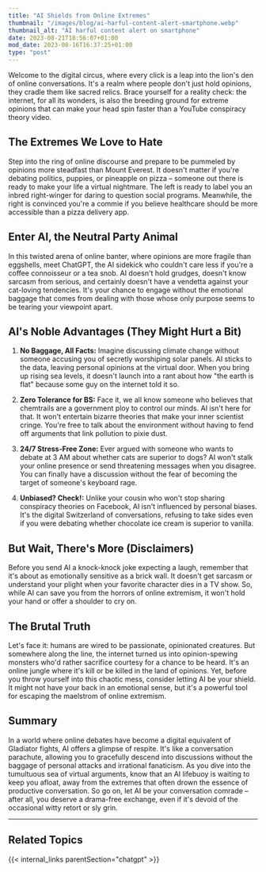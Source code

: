 ```yaml
---
title: "AI Shields from Online Extremes"
thumbnail: "/images/blog/ai-harful-content-alert-smartphone.webp"
thumbnail_alt: "AI harful content alert on smartphone"
date: 2023-08-21T18:56:07+01:00
mod_date: 2023-08-16T16:37:25+01:00
type: "post"
---
```


Welcome to the digital circus, where every click is a leap into the lion's den of online conversations. It's a realm where people don't just hold opinions, they cradle them like sacred relics. Brace yourself for a reality check: the internet, for all its wonders, is also the breeding ground for extreme opinions that can make your head spin faster than a YouTube conspiracy theory video.

## The Extremes We Love to Hate

Step into the ring of online discourse and prepare to be pummeled by opinions more steadfast than Mount Everest. It doesn't matter if you're debating politics, puppies, or pineapple on pizza – someone out there is ready to make your life a virtual nightmare. The left is ready to label you an inbred right-winger for daring to question social programs. Meanwhile, the right is convinced you're a commie if you believe healthcare should be more accessible than a pizza delivery app.

## Enter AI, the Neutral Party Animal

In this twisted arena of online banter, where opinions are more fragile than eggshells, meet ChatGPT, the AI sidekick who couldn't care less if you're a coffee connoisseur or a tea snob. AI doesn't hold grudges, doesn't know sarcasm from serious, and certainly doesn't have a vendetta against your cat-loving tendencies. It's your chance to engage without the emotional baggage that comes from dealing with those whose only purpose seems to be tearing your viewpoint apart.

## AI's Noble Advantages (They Might Hurt a Bit)

1. **No Baggage, All Facts:** Imagine discussing climate change without someone accusing you of secretly worshiping solar panels. AI sticks to the data, leaving personal opinions at the virtual door. When you bring up rising sea levels, it doesn't launch into a rant about how "the earth is flat" because some guy on the internet told it so.

2. **Zero Tolerance for BS:** Face it, we all know someone who believes that chemtrails are a government ploy to control our minds. AI isn't here for that. It won't entertain bizarre theories that make your inner scientist cringe. You're free to talk about the environment without having to fend off arguments that link pollution to pixie dust.

3. **24/7 Stress-Free Zone:** Ever argued with someone who wants to debate at 3 AM about whether cats are superior to dogs? AI won't stalk your online presence or send threatening messages when you disagree. You can finally have a discussion without the fear of becoming the target of someone's keyboard rage.

4. **Unbiased? Check!:** Unlike your cousin who won't stop sharing conspiracy theories on Facebook, AI isn't influenced by personal biases. It's the digital Switzerland of conversations, refusing to take sides even if you were debating whether chocolate ice cream is superior to vanilla.

## But Wait, There's More (Disclaimers)

Before you send AI a knock-knock joke expecting a laugh, remember that it's about as emotionally sensitive as a brick wall. It doesn't get sarcasm or understand your plight when your favorite character dies in a TV show. So, while AI can save you from the horrors of online extremism, it won't hold your hand or offer a shoulder to cry on.

## The Brutal Truth

Let's face it: humans are wired to be passionate, opinionated creatures. But somewhere along the line, the internet turned us into opinion-spewing monsters who'd rather sacrifice courtesy for a chance to be heard. It's an online jungle where it's kill or be killed in the land of opinions. Yet, before you throw yourself into this chaotic mess, consider letting AI be your shield. It might not have your back in an emotional sense, but it's a powerful tool for escaping the maelstrom of online extremism.

## Summary

In a world where online debates have become a digital equivalent of Gladiator fights, AI offers a glimpse of respite. It's like a conversation parachute, allowing you to gracefully descend into discussions without the baggage of personal attacks and irrational fanaticism. As you dive into the tumultuous sea of virtual arguments, know that an AI lifebuoy is waiting to keep you afloat, away from the extremes that often drown the essence of productive conversation. So go on, let AI be your conversation comrade – after all, you deserve a drama-free exchange, even if it's devoid of the occasional witty retort or sly grin.


***
## Related Topics

{{< internal_links parentSection="chatgpt" >}}
